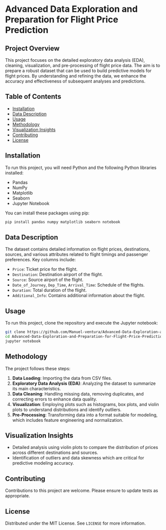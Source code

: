 # Advanced Data Exploration and Preparation for Flight Price Prediction

## Project Overview
This project focuses on the detailed exploratory data analysis (EDA), cleaning, visualization, and pre-processing of flight price data. The aim is to prepare a robust dataset that can be used to build predictive models for flight prices. By understanding and refining the data, we enhance the accuracy and effectiveness of subsequent analyses and predictions.

## Table of Contents
- [Installation](#installation)
- [Data Description](#data-description)
- [Usage](#usage)
- [Methodology](#methodology)
- [Visualization Insights](#visualization-insights)
- [Contributing](#contributing)
- [License](#license)

## Installation
To run this project, you will need Python and the following Python libraries installed:
- Pandas
- NumPy
- Matplotlib
- Seaborn
- Jupyter Notebook

You can install these packages using pip:
```bash
pip install pandas numpy matplotlib seaborn notebook
```

## Data Description
The dataset contains detailed information on flight prices, destinations, sources, and various attributes related to flight timings and passenger preferences. Key columns include:
- `Price`: Ticket price for the flight.
- `Destination`: Destination airport of the flight.
- `Source`: Source airport of the flight.
- `Date_of_Journey`, `Dep_Time`, `Arrival_Time`: Schedule of the flights.
- `Duration`: Total duration of the flight.
- `Additional_Info`: Contains additional information about the flight.

## Usage
To run this project, clone the repository and execute the Jupyter notebook:
```bash
git clone https://github.com/Manuel-ventura/Advanced-Data-Exploration-and-Preparation-for-Flight-Price-Prediction.git
cd Advanced-Data-Exploration-and-Preparation-for-Flight-Price-Prediction
jupyter notebook
```

## Methodology
The project follows these steps:
1. **Data Loading**: Importing the data from CSV files.
2. **Exploratory Data Analysis (EDA)**: Analyzing the dataset to summarize its main characteristics.
3. **Data Cleaning**: Handling missing data, removing duplicates, and correcting errors to enhance data quality.
4. **Visualization**: Employing plots such as histograms, box plots, and violin plots to understand distributions and identify outliers.
5. **Pre-Processing**: Transforming data into a format suitable for modeling, which includes feature engineering and normalization.

## Visualization Insights
- Detailed analysis using violin plots to compare the distribution of prices across different destinations and sources.
- Identification of outliers and data skewness which are critical for predictive modeling accuracy.

## Contributing
Contributions to this project are welcome. Please ensure to update tests as appropriate.

## License
Distributed under the MIT License. See `LICENSE` for more information.
